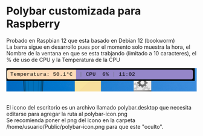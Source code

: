 # Polybar customizada para Raspberry

Probado en Raspbian 12 que esta basado en Debian 12 (bookworm)
<br>
La barra sigue en desarrollo pues por el momento solo muestra la hora, el Nombre de la ventana en que se esta trabjando (limitado a 10 caracteres),  el % de uso de CPU y la Temperatura de la CPU

![Barra en vivo](images/Polybar.png)


<br>
El icono del escritorio es un archivo llamado polybar.desktop que necesita editarse para agregar la ruta al polybar-icon.png
<br>
Se recomienda poner el png del icono en la carpeta /home/usuario/Public/polybar-icon.png para que este "oculto".

